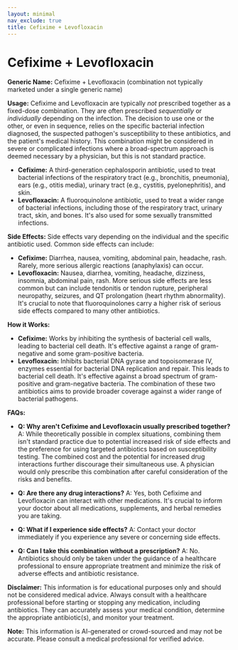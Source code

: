 ```yaml
---
layout: minimal
nav_exclude: true
title: Cefixime + Levofloxacin
---
```


# Cefixime + Levofloxacin

**Generic Name:** Cefixime + Levofloxacin (combination not typically marketed under a single generic name)

**Usage:**  Cefixime and Levofloxacin are typically *not* prescribed together as a fixed-dose combination. They are often prescribed *sequentially* or *individually* depending on the infection.  The decision to use one or the other, or even in sequence, relies on the specific bacterial infection diagnosed, the suspected pathogen's susceptibility to these antibiotics, and the patient's medical history.  This combination might be considered in severe or complicated infections where a broad-spectrum approach is deemed necessary by a physician, but this is not standard practice.

* **Cefixime:** A third-generation cephalosporin antibiotic, used to treat bacterial infections of the respiratory tract (e.g., bronchitis, pneumonia), ears (e.g., otitis media), urinary tract (e.g., cystitis, pyelonephritis), and skin.
* **Levofloxacin:** A fluoroquinolone antibiotic, used to treat a wider range of bacterial infections, including those of the respiratory tract, urinary tract, skin, and bones.  It's also used for some sexually transmitted infections.


**Side Effects:**  Side effects vary depending on the individual and the specific antibiotic used.  Common side effects can include:

* **Cefixime:** Diarrhea, nausea, vomiting, abdominal pain, headache, rash.  Rarely, more serious allergic reactions (anaphylaxis) can occur.
* **Levofloxacin:** Nausea, diarrhea, vomiting, headache, dizziness, insomnia, abdominal pain, rash.  More serious side effects are less common but can include tendonitis or tendon rupture, peripheral neuropathy, seizures, and QT prolongation (heart rhythm abnormality).  It's crucial to note that fluoroquinolones carry a higher risk of serious side effects compared to many other antibiotics.


**How it Works:**

* **Cefixime:** Works by inhibiting the synthesis of bacterial cell walls, leading to bacterial cell death.  It's effective against a range of gram-negative and some gram-positive bacteria.
* **Levofloxacin:** Inhibits bacterial DNA gyrase and topoisomerase IV, enzymes essential for bacterial DNA replication and repair. This leads to bacterial cell death. It's effective against a broad spectrum of gram-positive and gram-negative bacteria.  The combination of these two antibiotics aims to provide broader coverage against a wider range of bacterial pathogens.


**FAQs:**

* **Q: Why aren't Cefixime and Levofloxacin usually prescribed together?** A:  While theoretically possible in complex situations, combining them isn't standard practice due to potential increased risk of side effects and the preference for using targeted antibiotics based on susceptibility testing. The combined cost and the potential for increased drug interactions further discourage their simultaneous use.  A physician would only prescribe this combination after careful consideration of the risks and benefits.

* **Q: Are there any drug interactions?** A: Yes, both Cefixime and Levofloxacin can interact with other medications.  It's crucial to inform your doctor about all medications, supplements, and herbal remedies you are taking.

* **Q:  What if I experience side effects?** A:  Contact your doctor immediately if you experience any severe or concerning side effects.

* **Q: Can I take this combination without a prescription?** A: No.  Antibiotics should only be taken under the guidance of a healthcare professional to ensure appropriate treatment and minimize the risk of adverse effects and antibiotic resistance.


**Disclaimer:** This information is for educational purposes only and should not be considered medical advice.  Always consult with a healthcare professional before starting or stopping any medication, including antibiotics.  They can accurately assess your medical condition, determine the appropriate antibiotic(s), and monitor your treatment.


**Note:** This information is AI-generated or crowd-sourced and may not be accurate. Please consult a medical professional for verified advice.